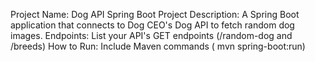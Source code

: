 Project Name: Dog API Spring Boot Project
Description: A Spring Boot application that connects to Dog CEO's Dog API to fetch random dog images.
Endpoints: List your API's GET endpoints (/random-dog and /breeds)
How to Run: Include Maven commands ( mvn spring-boot:run)
